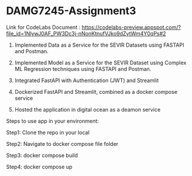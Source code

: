 # DAMG7245-Assignment3

Link for CodeLabs Document : https://codelabs-preview.appspot.com/?file_id=1NlywJ0AF_PW3Dc3j-nNonKtnufVJko9dZytWm4Y0qPs#2


1. Implemented Data as a Service for the SEVIR Datasets using FASTAPI and Postman.

2. Implemented Model as a Service for the SEVIR Dataset using Complex ML Regression techniques using FASTAPI and Postman.

3. Integrated FastAPI with Authentication (JWT) and Streamlit

4. Dockerized FastAPI and Streamlit, combined as a docker compose service

5. Hosted the application in digital ocean as a deamon service

Steps to use app in your environment:

Step1: Clone the repo in your local

Step2: Navigate to docker compose file folder

Step3: docker compose build

Step4: docker compose up

